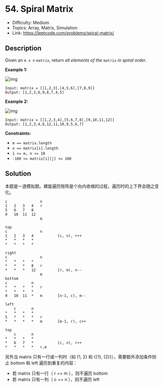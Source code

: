 # 54. Spiral Matrix

- Difficulty: Medium
- Topics: Array, Matrix, Simulation
- Link: https://leetcode.com/problems/spiral-matrix/

## Description

Given an `m x n` `matrix`, return _all elements of the_ `matrix` _in spiral order_.

**Example 1:**

![img](https://assets.leetcode.com/uploads/2020/11/13/spiral1.jpg)

```
Input: matrix = [[1,2,3],[4,5,6],[7,8,9]]
Output: [1,2,3,6,9,8,7,4,5]
```

**Example 2:**

![img](https://assets.leetcode.com/uploads/2020/11/13/spiral.jpg)

```
Input: matrix = [[1,2,3,4],[5,6,7,8],[9,10,11,12]]
Output: [1,2,3,4,8,12,11,10,9,5,6,7]
```

**Constraints:**

- `m == matrix.length`
- `n == matrix[i].length`
- `1 <= m, n <= 10`
- `-100 <= matrix[i][j] <= 100`

## Solution

本题是一道模拟题。螺旋遍历矩阵是个向内收缩的过程，遍历时的上下界会随之变化。

```shell
c               n
1   2   3   4   r
5   6   7   8
9   10  11  12
                m

top
c               n
1   2   3   4           [c, n), r++
*   *   *   *
*   *   *   *

right
c               n
*   *   *   *
*   *   *   8   r
*   *   *   12          [r, m), n--
                m
bottom
c           n
*   *   *   *   r
*   *   *   *
9   10  11  *   m       [n-1, c), m--

left
    c       n
*   *   *   *
5   *   *   *   r
*   *   *   *   m       [m-1, r), c++

top
    c       n
*   *   *   *
*   6   7   *           [c, n), r++
*   *   *   *   r,m
```

另外当 matrix 只有一行或一列时（如 {1, 2} 和 {{1}, {2}}），需要额外添加条件防止 bottom 和 left 遍历到重复的内容：

- 若 matrix 只有一行（ r == m ），则不遍历 bottom
- 若 matrix 只有一列（ c == n ），则不遍历 left
